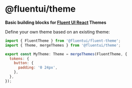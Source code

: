 # @fluentui/theme

**Basic building blocks for [Fluent UI React](https://developer.microsoft.com/en-us/fluentui) Themes**

Define your own theme based on an existing theme:

```js
import { FluentTheme } from '@fluentui/fluent-theme';
import { Theme, mergeThemes } from '@fluentui/theme';

export const MyTheme: Theme = mergeThemes(FluentTheme, {
  tokens: {
    button: {
      padding: '0 24px',
    },
  },
});
```
